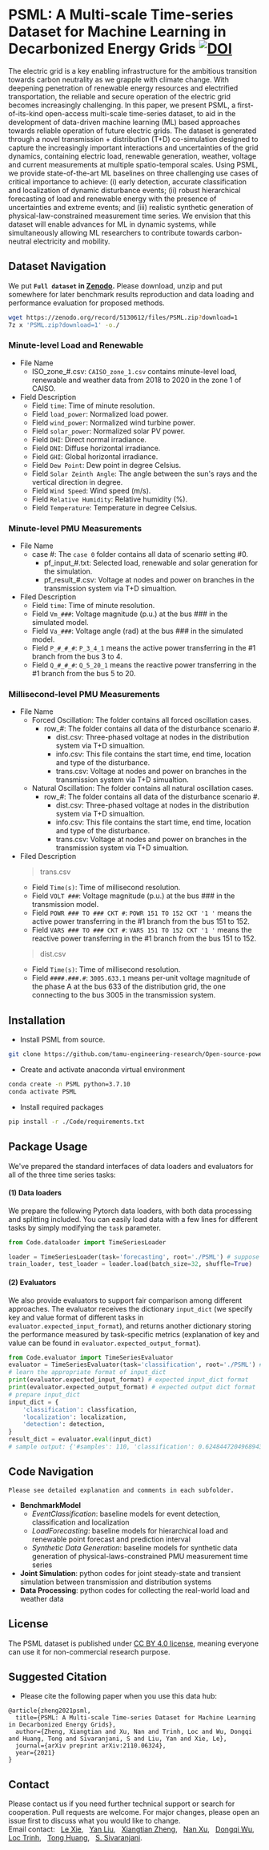 # PSML: A Multi-scale Time-series Dataset for Machine Learning in Decarbonized Energy Grids [![DOI](https://zenodo.org/badge/DOI/10.5281/zenodo.5663995.svg)](https://doi.org/10.5281/zenodo.5663995)

The electric grid is a key enabling infrastructure for the ambitious transition towards carbon neutrality as we grapple with climate change. With deepening penetration of renewable energy resources and electrified transportation, the reliable and secure operation of the electric grid becomes increasingly challenging. In this paper, we present PSML, a first-of-its-kind open-access multi-scale time-series dataset, to aid in the development of data-driven machine learning (ML) based approaches towards reliable operation of future electric grids. The dataset is generated through a novel transmission + distribution (T+D) co-simulation designed to capture the increasingly important interactions and uncertainties of the grid dynamics, containing electric load, renewable generation, weather, voltage and current measurements at multiple spatio-temporal scales. Using PSML, we provide state-of-the-art ML baselines on three challenging use cases of critical importance to achieve: (i) early detection, accurate classification and localization of dynamic disturbance events; (ii) robust hierarchical forecasting of load and renewable energy with the presence of uncertainties and extreme events; and (iii) realistic synthetic generation of physical-law-constrained measurement time series. We envision that this dataset will enable advances for ML in dynamic systems, while simultaneously allowing ML researchers to contribute towards carbon-neutral electricity and mobility. 

## Dataset Navigation ##
We put **`Full dataset` in [Zenodo](https://zenodo.org/record/5130612#.YTIiZI5KiUk).** Please download, unzip and put somewhere for later benchmark results reproduction and data loading and performance evaluation for proposed methods.
```bash
wget https://zenodo.org/record/5130612/files/PSML.zip?download=1
7z x 'PSML.zip?download=1' -o./
```

### Minute-level Load and Renewable ###
- File Name
  - ISO_zone_#.csv: `CAISO_zone_1.csv` contains minute-level load, renewable and weather data from 2018 to 2020 in the zone 1 of CAISO.
- Field Description
  - Field `time`: Time of minute resolution.
  - Field `load_power`: Normalized load power.
  - Field `wind_power`: Normalized wind turbine power.
  - Field `solar_power`: Normalized solar PV power.
  - Field `DHI`: Direct normal irradiance.
  - Field `DNI`: Diffuse horizontal irradiance.
  - Field `GHI`: Global horizontal irradiance.
  - Field `Dew Point`: Dew point in degree Celsius.
  - Field `Solar Zeinth Angle`: The angle between the sun's rays and the vertical direction in degree.
  - Field `Wind Speed`: Wind speed (m/s).
  - Field `Relative Humidity`: Relative humidity (%).
  - Field `Temperature`: Temperature in degree Celsius.

### Minute-level PMU Measurements ###
- File Name
  - case #: The `case 0` folder contains all data of scenario setting #0.
    - pf_input_#.txt: Selected load, renewable and solar generation for the simulation.
    - pf_result_#.csv: Voltage at nodes and power on branches in the transmission system via T+D simualtion.
- Filed Description
  - Field `time`: Time of minute resolution.
  - Field `Vm_###`: Voltage magnitude (p.u.) at the bus ### in the simulated model.
  - Field `Va_###`: Voltage angle (rad) at the bus ### in the simulated model.
  - Field `P_#_#_#`: `P_3_4_1` means the active power transferring in the #1 branch from the bus 3 to 4.
  - Field `Q_#_#_#`: `Q_5_20_1` means the reactive power transferring in the #1 branch from the bus 5 to 20.
### Millisecond-level PMU Measurements ###
- File Name
  - Forced Oscillation: The folder contains all forced oscillation cases.
    - row_#: The folder contains all data of the disturbance scenario #.
      - dist.csv: Three-phased voltage at nodes in the distribution system via T+D simualtion.
      - info.csv: This file contains the start time, end time, location and type of the disturbance.
      - trans.csv: Voltage at nodes and power on branches in the transmission system via T+D simualtion.
  - Natural Oscillation: The folder contains all natural oscillation cases.
    - row_#: The folder contains all data of the disturbance scenario #.
      - dist.csv: Three-phased voltage at nodes in the distribution system via T+D simualtion.
      - info.csv: This file contains the start time, end time, location and type of the disturbance.
      - trans.csv: Voltage at nodes and power on branches in the transmission system via T+D simualtion.
- Filed Description
  > trans.csv
  - Field `Time(s)`: Time of millisecond resolution.
  - Field `VOLT ###`: Voltage magnitude (p.u.) at the bus ### in the transmission model.
  - Field `POWR ### TO ### CKT #`: `POWR 151 TO 152 CKT '1 '` means the active power transferring in the #1 branch from the bus 151 to 152.
  - Field `VARS ### TO ### CKT #`: `VARS 151 TO 152 CKT '1 '` means the reactive power transferring in the #1 branch from the bus 151 to 152.
  > dist.csv
  - Field `Time(s)`: Time of millisecond resolution.
  - Field `####.###.#`: `3005.633.1` means per-unit voltage magnitude of the phase A at the bus 633 of the distribution grid, the one connecting to the bus 3005 in the transmission system.
## Installation 
- Install PSML from source.
```bash
git clone https://github.com/tamu-engineering-research/Open-source-power-dataset.git
```
- Create and activate anaconda virtual environment
```bash
conda create -n PSML python=3.7.10
conda activate PSML
```
- Install required packages
```bash
pip install -r ./Code/requirements.txt
```
## Package Usage
We've prepared the standard interfaces of data loaders and evaluators for all of the three time series tasks:
#### (1) Data loaders
We prepare the following Pytorch data loaders, with both data processing and splitting included. You can
easily load data with a few lines for different tasks by simply modifying the `task` parameter.
```python
from Code.dataloader import TimeSeriesLoader

loader = TimeSeriesLoader(task='forecasting', root='./PSML') # suppose the raw dataset is downloaded and unzipped under Open-source-power-dataset
train_loader, test_loader = loader.load(batch_size=32, shuffle=True)
```
#### (2) Evaluators
We also provide evaluators to support fair comparison among different approaches. 
The evaluator receives the dictionary `input_dict` (we specify key and value format of different tasks in `evaluator.expected_input_format`), 
and returns another dictionary storing the performance measured by task-specific metrics (explanation of key and value can be found in `evaluator.expected_output_format`).
```python
from Code.evaluator import TimeSeriesEvaluator
evaluator = TimeSeriesEvaluator(task='classification', root='./PSML') # suppose the raw dataset is downloaded and unzipped under Open-source-power-dataset
# learn the appropriate format of input_dict
print(evaluator.expected_input_format) # expected input_dict format
print(evaluator.expected_output_format) # expected output dict format
# prepare input_dict
input_dict = {
    'classification': classfication,
    'localization': localization,
    'detection': detection,
}
result_dict = evaluator.eval(input_dict)
# sample output: {'#samples': 110, 'classification': 0.6248447204968943, 'localization': 0.08633372048006195, 'detection': 42.59349593495935}
```
## Code Navigation
`Please see detailed explanation and comments in each subfolder.`
- **BenchmarkModel**
  - *EventClassification*: baseline models for event detection, classification and localization
  - *LoadForecasting*: baseline models for hierarchical load and renewable point forecast and prediction interval
  - *Synthetic Data Generation*: baseline models for synthetic data generation of physical-laws-constrained PMU measurement time series
- **Joint Simulation**: python codes for joint steady-state and transient simulation between transmission and distribution systems
- **Data Processing**: python codes for collecting the real-world load and weather data

## License
The PSML dataset is published under [CC BY 4.0 license](https://creativecommons.org/licenses/by/4.0/), meaning everyone can use it for non-commercial research purpose.

## Suggested Citation
- Please cite the following paper when you use this data hub:  
```
@article{zheng2021psml,
  title={PSML: A Multi-scale Time-series Dataset for Machine Learning in Decarbonized Energy Grids},
  author={Zheng, Xiangtian and Xu, Nan and Trinh, Loc and Wu, Dongqi and Huang, Tong and Sivaranjani, S and Liu, Yan and Xie, Le},
  journal={arXiv preprint arXiv:2110.06324},
  year={2021}
}
```
## Contact
Please contact us if you need further technical support or search for cooperation. Pull requests are welcome. For major changes, please open an issue first to discuss what you would like to change.\
Email contact: &nbsp; [Le Xie](mailto:le.xie@tamu.edu?subject=[GitHub]%20POWERDATASET), &nbsp; [Yan Liu](mailto:yanliu.cs@usc.edu?subject=[GitHub]%20POWERDATASET), &nbsp; [Xiangtian Zheng](mailto:zxt0515@tamu.edu?subject=[GitHub]%20POWERDATASET), &nbsp; [Nan Xu](mailto:nanx@usc.edu?subject=[GitHub]%20POWERDATASET), &nbsp; [Dongqi Wu](mailto:dqwu@tamu.edu?subject=[GitHub]%20POWERDATASET), &nbsp; [Loc Trinh](mailto:loctrinh@tamu.edu?subject=[GitHub]%20POWERDATASET), &nbsp; [Tong Huang](mailto:tonghuang@tamu.edu?subject=[GitHub]%20POWERDATASET), &nbsp; [S. Sivaranjani](mailto:sivaranjani@tamu.edu?subject=[GitHub]%20POWERDATASET). 
